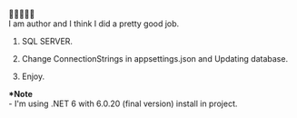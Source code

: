 🌟🌟🌟🌟🌟
<br />
I am author and I think I did a pretty good job.
<br />

1. SQL SERVER.

2. Change ConnectionStrings in appsettings.json and Updating database.

3. Enjoy.

<strong>*Note</strong> <br />- I'm using .NET 6 with 6.0.20 (final version) install in project.
